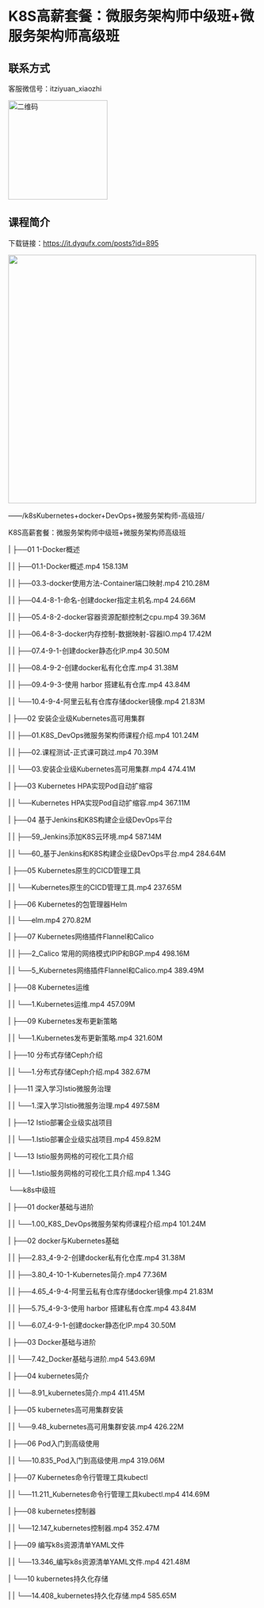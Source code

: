 # K8S高薪套餐：微服务架构师中级班+微服务架构师高级班

## 联系方式

客服微信号：itziyuan_xiaozhi

<img src="https://ziyuanyun.oss-cn-guangzhou.aliyuncs.com/common/20240614073449/666b82192834a.jpg" width="200" height="200" alt="二维码">

## 课程简介

下载链接：https://it.dyqufx.com/posts?id=895

<img src="https://ziyuanyun.oss-cn-guangzhou.aliyuncs.com/yun/20240515153215/664464ff68afb.jpg" width="500" alt="">

  ——/k8sKubernetes+docker+DevOps+微服务架构师-高级班/

 K8S高薪套餐：微服务架构师中级班+微服务架构师高级班

 | ├──01 1-Docker概述

 | | ├──01.1-Docker概述.mp4 158.13M

 | | ├──03.3-docker使用方法-Container端口映射.mp4 210.28M

 | | ├──04.4-8-1-命名-创建docker指定主机名.mp4 24.66M

 | | ├──05.4-8-2-docker容器资源配额控制之cpu.mp4 39.36M

 | | ├──06.4-8-3-docker内存控制-数据映射-容器IO.mp4 17.42M

 | | ├──07.4-9-1-创建docker静态化IP.mp4 30.50M

 | | ├──08.4-9-2-创建docker私有化仓库.mp4 31.38M

 | | ├──09.4-9-3-使用 harbor 搭建私有仓库.mp4 43.84M

 | | └──10.4-9-4-阿里云私有仓库存储docker镜像.mp4 21.83M

 | ├──02 安装企业级Kubernetes高可用集群

 | | ├──01.K8S_DevOps微服务架构师课程介绍.mp4 101.24M

 | | ├──02.课程测试-正式课可跳过.mp4 70.39M

 | | └──03.安装企业级Kubernetes高可用集群.mp4 474.41M

 | ├──03 Kubernetes HPA实现Pod自动扩缩容

 | | └──Kubernetes HPA实现Pod自动扩缩容.mp4 367.11M

 | ├──04 基于Jenkins和K8S构建企业级DevOps平台

 | | ├──59_Jenkins添加K8S云环境.mp4 587.14M

 | | └──60_基于Jenkins和K8S构建企业级DevOps平台.mp4 284.64M

 | ├──05 Kubernetes原生的CICD管理工具

 | | └──Kubernetes原生的CICD管理工具.mp4 237.65M

 | ├──06 Kubernetes的包管理器Helm

 | | └──elm.mp4 270.82M

 | ├──07 Kubernetes网络插件Flannel和Calico

 | | ├──2_Calico 常用的网络模式IPIP和BGP.mp4 498.16M

 | | └──5_Kubernetes网络插件Flannel和Calico.mp4 389.49M

 | ├──08 Kubernetes运维

 | | └──1.Kubernetes运维.mp4 457.09M

 | ├──09 Kubernetes发布更新策略

 | | └──1.Kubernetes发布更新策略.mp4 321.60M

 | ├──10 分布式存储Ceph介绍

 | | └──1.分布式存储Ceph介绍.mp4 382.67M

 | ├──11 深入学习Istio微服务治理

 | | └──1.深入学习Istio微服务治理.mp4 497.58M

 | ├──12 Istio部署企业级实战项目

 | | └──1.Istio部署企业级实战项目.mp4 459.82M

 | └──13 Istio服务网格的可视化工具介绍

 | | └──1.Istio服务网格的可视化工具介绍.mp4 1.34G

 └──k8s中级班

 | ├──01 docker基础与进阶

 | | └──1.00_K8S_DevOps微服务架构师课程介绍.mp4 101.24M

 | ├──02 docker与Kubernetes基础

 | | ├──2.83_4-9-2-创建docker私有化仓库.mp4 31.38M

 | | ├──3.80_4-10-1-Kubernetes简介.mp4 77.36M

 | | ├──4.65_4-9-4-阿里云私有仓库存储docker镜像.mp4 21.83M

 | | ├──5.75_4-9-3-使用 harbor 搭建私有仓库.mp4 43.84M

 | | └──6.07_4-9-1-创建docker静态化IP.mp4 30.50M

 | ├──03 Docker基础与进阶

 | | └──7.42_Docker基础与进阶.mp4 543.69M

 | ├──04 kubernetes简介

 | | └──8.91_kubernetes简介.mp4 411.45M

 | ├──05 kubernetes高可用集群安装

 | | └──9.48_kubernetes高可用集群安装.mp4 426.22M

 | ├──06 Pod入门到高级使用

 | | └──10.835_Pod入门到高级使用.mp4 319.06M

 | ├──07 Kubernetes命令行管理工具kubectl

 | | └──11.211_Kubernetes命令行管理工具kubectl.mp4 414.69M

 | ├──08 kubernetes控制器

 | | └──12.147_kubernetes控制器.mp4 352.47M

 | ├──09 编写k8s资源清单YAML文件

 | | └──13.346_编写k8s资源清单YAML文件.mp4 421.48M

 | └──10 kubernetes持久化存储

 | | └──14.408_kubernetes持久化存储.mp4 585.65M

  